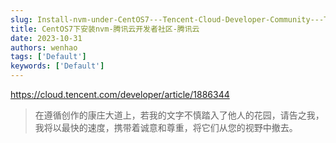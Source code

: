 ```yaml
---
slug: Install-nvm-under-CentOS7---Tencent-Cloud-Developer-Community---Tencent-Cloud
title: CentOS7下安装nvm-腾讯云开发者社区-腾讯云
date: 2023-10-31
authors: wenhao
tags: ['Default']
keywords: ['Default']
---
```

https://cloud.tencent.com/developer/article/1886344 




 > 在遵循创作的康庄大道上，若我的文字不慎踏入了他人的花园，请告之我，我将以最快的速度，携带着诚意和尊重，将它们从您的视野中撤去。
